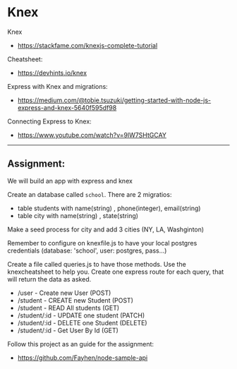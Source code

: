 # Knex


Knex 
* https://stackfame.com/knexjs-complete-tutorial

Cheatsheet:
* https://devhints.io/knex

Express with Knex and migrations:
* https://medium.com/@tobie.tsuzuki/getting-started-with-node-js-express-and-knex-5640f595df98


Connecting Express to Knex:
* https://www.youtube.com/watch?v=9lW7SHtGCAY

----

## Assignment:

We will build an app with express and knex

Create an database called `school`.
There are 2 migratios:
* table students with name(string) , phone(integer), email(string)
* table city with name(string) , state(string)

Make a seed process for city and add 3 cities (NY, LA, Washginton)

Remember to configure on knexfile.js to have your local postgres credentials (database: 'school', user: postgres, pass...)

Create a file called queries.js to have those methods. Use the knexcheatsheet to help you.
Create one express route for each query, that will return the data as asked.

* /user - Create new User               (POST)
* /student - CREATE new Student         (POST)
* /student - READ All students          (GET)
* /student/:id - UPDATE one student     (PATCH)
* /student/:id - DELETE one Student     (DELETE)
* /student/:id - Get User By Id         (GET)

Follow this project as an guide for the assignment:
* https://github.com/Fayhen/node-sample-api